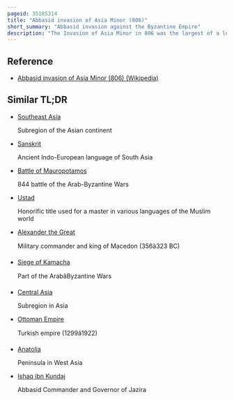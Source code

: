 ```yaml
---
pageid: 35185314
title: "Abbasid invasion of Asia Minor (806)"
short_summary: "Abbasid invasion against the Byzantine Empire"
description: "The Invasion of Asia Minor in 806 was the largest of a long Series of military Operations launched by the Abbasid Caliphate against the Byzantine Empire. The Expedition took Place in southeastern and central Asia Minor where the two States shared a long Land Border."
---
```


## Reference

- [Abbasid invasion of Asia Minor (806) (Wikipedia)](https://en.wikipedia.org/?curid=35185314)

## Similar TL;DR

- [Southeast Asia](/tldr/en/southeast-asia)

  Subregion of the Asian continent

- [Sanskrit](/tldr/en/sanskrit)

  Ancient Indo-European language of South Asia

- [Battle of Mauropotamos](/tldr/en/battle-of-mauropotamos)

  844 battle of the Arab-Byzantine Wars

- [Ustad](/tldr/en/ustad)

  Honorific title used for a master in various languages of the Muslim world

- [Alexander the Great](/tldr/en/alexander-the-great)

  Military commander and king of Macedon (356â323 BC)

- [Siege of Kamacha](/tldr/en/siege-of-kamacha)

  Part of the ArabâByzantine Wars

- [Central Asia](/tldr/en/central-asia)

  Subregion in Asia

- [Ottoman Empire](/tldr/en/ottoman-empire)

  Turkish empire (1299â1922)

- [Anatolia](/tldr/en/anatolia)

  Peninsula in West Asia

- [Ishaq ibn Kundaj](/tldr/en/ishaq-ibn-kundaj)

  Abbasid Commander and Governor of Jazira
